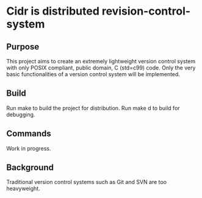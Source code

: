 # Cidr is distributed revision-control-system

## Purpose
This project aims to create an extremely lightweight version control system with only POSIX compliant, public domain, C (std=c99) code. Only the very basic functionalities of a version control system will be implemented.

## Build
Run make to build the project for distribution.
Run make d to build for debugging.

## Commands
Work in progress.

## Background
Traditional version control systems such as Git and SVN are too heavyweight.


